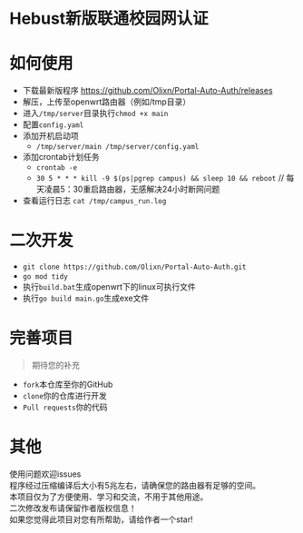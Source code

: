 # Hebust新版联通校园网认证

# 如何使用
- 下载最新版程序 https://github.com/Olixn/Portal-Auto-Auth/releases
- 解压，上传至openwrt路由器（例如/tmp目录）
- 进入`/tmp/server`目录执行`chmod +x main`
- 配置`config.yaml`
- 添加开机启动项  
  - `/tmp/server/main /tmp/server/config.yaml`
- 添加crontab计划任务  
  - `crontab -e`
  - `30 5 * * * kill -9 $(ps|pgrep campus) && sleep 10 && reboot` // 每天凌晨5：30重启路由器，无感解决24小时断网问题
- 查看运行日志 `cat /tmp/campus_run.log`

# 二次开发
- `git clone https://github.com/Olixn/Portal-Auto-Auth.git`
- `go mod tidy`
- 执行`build.bat`生成openwrt下的linux可执行文件
- 执行`go build main.go`生成exe文件

# 完善项目
> 期待您的补充
- `fork`本仓库至你的GitHub
- `clone`你的仓库进行开发
- `Pull requests`你的代码


# 其他
使用问题欢迎issues  
程序经过压缩编译后大小有5兆左右，请确保您的路由器有足够的空间。  
本项目仅为了方便使用、学习和交流，不用于其他用途。  
二次修改发布请保留作者版权信息！  
如果您觉得此项目对您有所帮助，请给作者一个star!
